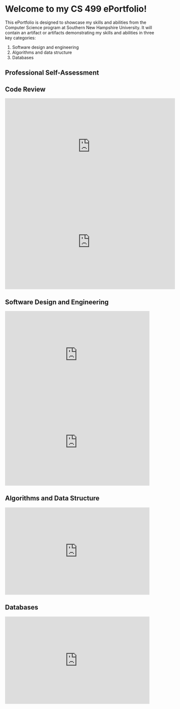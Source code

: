 # Welcome to my CS 499 ePortfolio!

This ePortfolio is designed to showcase my skills and abilities from the Computer Science program at Southern New Hampshire University. It will contain an artifact or artifacts demonstrating my skills and abilities in three key categories:
1. Software design and engineering
2. Algorithms and data structure
3. Databases

## Professional Self-Assessment

## Code Review

<iframe width="560" height="315" src="https://www.youtube.com/embed/LAJbndKtJ5o" frameborder="0" allow="accelerometer; autoplay; encrypted-media; gyroscope; picture-in-picture" allowfullscreen></iframe>

<iframe width="560" height="315" src="https://www.youtube.com/embed/sJ21ftc4-_c" frameborder="0" allow="accelerometer; autoplay; encrypted-media; gyroscope; picture-in-picture" allowfullscreen></iframe>

## Software Design and Engineering

<iframe src="https://onedrive.live.com/embed?cid=833AA583044E902D&resid=833AA583044E902D%211169&authkey=AH7i1VvG_HH-BMk&em=2" width="476" height="288" frameborder="0" scrolling="no"></iframe>

<iframe src="https://onedrive.live.com/embed?cid=833AA583044E902D&resid=833AA583044E902D%211167&authkey=AK-h4miSxkdQNlk&em=2" width="476" height="288" frameborder="0" scrolling="no"></iframe>

## Algorithms and Data Structure

<iframe src="https://onedrive.live.com/embed?cid=833AA583044E902D&resid=833AA583044E902D%211170&authkey=ACLyKess5vtD_NU&em=2" width="476" height="288" frameborder="0" scrolling="no"></iframe>

## Databases

<iframe src="https://onedrive.live.com/embed?cid=833AA583044E902D&resid=833AA583044E902D%211166&authkey=ADAd6MEQLec56i4&em=2" width="476" height="288" frameborder="0" scrolling="no"></iframe>

